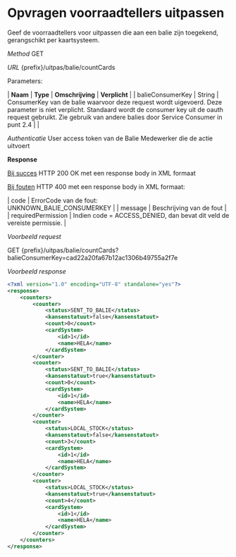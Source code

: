 ---
---

# Opvragen voorraadtellers uitpassen

Geef de voorraadtellers voor uitpassen die aan een balie zijn toegekend, gerangschikt per kaartsysteem.

_Method_
GET

_URL_
{prefix}/uitpas/balie/countCards

Parameters:

| **Naam** | **Type** | **Omschrijving** | **Verplicht** |
| balieConsumerKey | String | ConsumerKey van de balie waarvoor deze request wordt uigevoerd. Deze parameter is niet verplicht. Standaard wordt de consumer key uit de oauth request gebruikt. Zie gebruik van andere balies door Service Consumer in punt 2.4 |  |

_Authenticatie_
User access token van de Balie Medewerker die de actie uitvoert

**Response**

<u>Bij succes</u>
HTTP 200 OK met een response body in XML formaat

<u>Bij fouten</u>
HTTP 400 met een response body in XML formaat:

| code | ErrorCode van de fout:<br>UNKNOWN_BALIE_CONSUMERKEY |
| message | Beschrijving van de fout |
| requiredPermission | Indien code = ACCESS_DENIED, dan bevat dit veld de vereiste permissie. |

_Voorbeeld request_

GET {prefix}/uitpas/balie/countCards?balieConsumerKey=cad22a20fa67b12ac1306b49755a2f7e

_Voorbeeld response_


~~~xml
<?xml version="1.0" encoding="UTF-8" standalone="yes"?>
<response>
	<counters>
    	<counter>
        	<status>SENT_TO_BALIE</status>
        	<kansenstatuut>false</kansenstatuut>
        	<count>0</count>
			<cardSystem>
				<id>1</id>
				<name>HELA</name>
			</cardSystem>
    	</counter>
    	<counter>
        	<status>SENT_TO_BALIE</status>
        	<kansenstatuut>true</kansenstatuut>
        	<count>0</count>
			<cardSystem>
				<id>1</id>
				<name>HELA</name>
			</cardSystem>
    	</counter>
    	<counter>
        	<status>LOCAL_STOCK</status>
        	<kansenstatuut>false</kansenstatuut>
        	<count>3</count>
			<cardSystem>
				<id>1</id>
				<name>HELA</name>
			</cardSystem>
    	</counter>
    	<counter>
        	<status>LOCAL_STOCK</status>
        	<kansenstatuut>true</kansenstatuut>
        	<count>4</count>
			<cardSystem>
				<id>1</id>
				<name>HELA</name>
			</cardSystem>
    	</counter>
	</counters>
</response>
~~~
